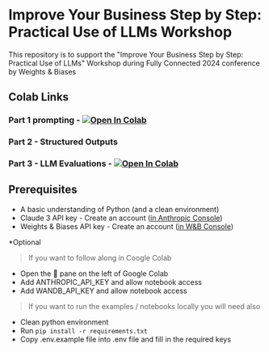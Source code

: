 
# Improve Your Business Step by Step: Practical Use of LLMs Workshop

This repository is to support the "Improve Your Business Step by Step: Practical Use of LLMs" Workshop during Fully Connected 2024 conference by Weights & Biases 

## Colab Links 
### Part 1 prompting - <a href="https://colab.research.google.com/github/wandb/llm-workshop-fc2024/blob/main/part_1_prompting/prompt_engineering.ipynb" target="_blank"><img src="https://colab.research.google.com/assets/colab-badge.svg" alt="Open In Colab"/></a>
<!--- @wandbcode{llm-workshop-fc2024-prompting} -->

### Part 2 - Structured Outputs 

### Part 3 - LLM Evaluations - <a href="https://colab.research.google.com/github/wandb/llm-workshop-fc2024/blob/main/part_3_evaluations/lets_do_evals.ipynb" target="_blank"><img src="https://colab.research.google.com/assets/colab-badge.svg" alt="Open In Colab"/></a>
<!--- @wandbcode{llm-workshop-fc2024-evaluations} -->


## Prerequisites

- A basic understanding of Python (and a clean environment) 
- Claude 3 API key - Create an account  ([in Anthropic Console](https://console.anthropic.com/workbench/38727684-8c5a-4116-a3c7-04d1c6010f8c))
- Weights & Biases API key - Create an account  ([in W&B Console](https://wandb.ai/authorize?utm_source=llm-workshop&utm_medium=event&utm_campaign=llm-workshop))


*Optional

> If you want to follow along in Coogle Colab
- Open the 🔑 pane on the left of Google Colab
- Add ANTHROPIC_API_KEY and allow notebook access
- Add WANDB_API_KEY and allow notebook access

> If you want to run the examples / notebooks locally you will need also
- Clean python environment
- Run `pip install -r requirements.txt`
- Copy .env.example file into .env file and fill in the required keys

